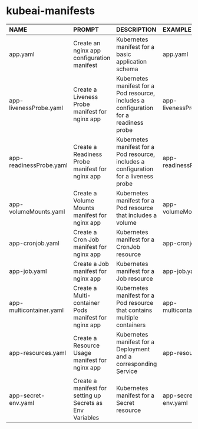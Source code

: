 # kubeai-manifests

| NAME                    | PROMPT                          | DESCRIPTION                                                         | EXAMPLE                 |
|:------------------------|:--------------------------------|:--------------------------------------------------------------------|:------------------------|
| app.yaml                | Create an nginx app configuration manifest      | Kubernetes manifest for a basic application schema         | app.yaml                |
| app-livenessProbe.yaml  | Create a Liveness Probe manifest for nginx app            | Kubernetes manifest for a Pod resource, includes a configuration for a readiness probe                | app-livenessProbe.yaml  |
| app-readinessProbe.yaml | Create a Readiness Probe manifest for nginx app          | Kubernetes manifest for a Pod resource, includes a configuration for a liveness probe               | app-readinessProbe.yaml |
| app-volumeMounts.yaml   | Create a Volume Mounts manifest for nginx app       | Kubernetes manifest for a Pod resource that includes a volume   | app-volumeMounts.yaml   |
| app-cronjob.yaml        | Create a Cron Job manifest for nginx app            | Kubernetes manifest for a CronJob resource                   | app-cronjob.yaml        |
| app-job.yaml            | Create a Job manifest for nginx app                   | Kubernetes manifest for a Job resource                        | app-job.yaml            |
| app-multicontainer.yaml | Create a Multi-container Pods manifest for nginx app     | Kubernetes manifest for a Pod resource that contains multiple containers              | app-multicontainer.yaml |
| app-resources.yaml      | Create a Resource Usage manifest for nginx app     | Kubernetes manifest for a Deployment and a corresponding Service | app-resources.yaml      |
| app-secret-env.yaml     | Create a manifest for setting up Secrets as Env Variables | Kubernetes manifest for a Secret resource                 | app-secret-env.yaml     |
